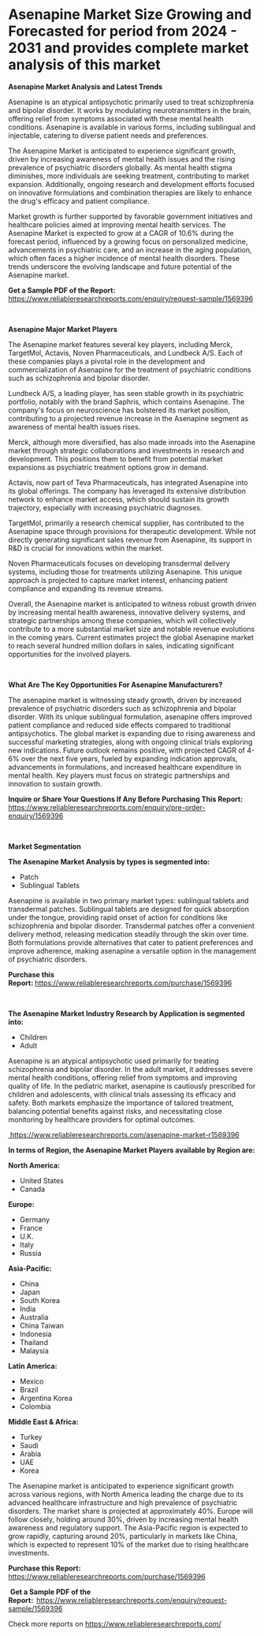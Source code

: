 <p><h1>Asenapine Market Size Growing and Forecasted for period from 2024 - 2031 and provides complete market analysis of this market</h1></p><p><strong>Asenapine Market Analysis and Latest Trends</strong></p>
<p><p>Asenapine is an atypical antipsychotic primarily used to treat schizophrenia and bipolar disorder. It works by modulating neurotransmitters in the brain, offering relief from symptoms associated with these mental health conditions. Asenapine is available in various forms, including sublingual and injectable, catering to diverse patient needs and preferences.</p><p>The Asenapine Market is anticipated to experience significant growth, driven by increasing awareness of mental health issues and the rising prevalence of psychiatric disorders globally. As mental health stigma diminishes, more individuals are seeking treatment, contributing to market expansion. Additionally, ongoing research and development efforts focused on innovative formulations and combination therapies are likely to enhance the drug's efficacy and patient compliance.</p><p>Market growth is further supported by favorable government initiatives and healthcare policies aimed at improving mental health services. The Asenapine Market is expected to grow at a CAGR of 10.6% during the forecast period, influenced by a growing focus on personalized medicine, advancements in psychiatric care, and an increase in the aging population, which often faces a higher incidence of mental health disorders. These trends underscore the evolving landscape and future potential of the Asenapine market.</p></p>
<p><strong>Get a Sample PDF of the Report:&nbsp;</strong> <a href="https://www.reliableresearchreports.com/enquiry/request-sample/1569396?utm_campaign=2002&utm_medium=2&utm_source=Github&utm_content=ia&utm_term=29122024&utm_id=asenapine">https://www.reliableresearchreports.com/enquiry/request-sample/1569396</a></p>
<p>&nbsp;</p>
<p><strong>Asenapine Major Market Players</strong></p>
<p><p>The Asenapine market features several key players, including Merck, TargetMol, Actavis, Noven Pharmaceuticals, and Lundbeck A/S. Each of these companies plays a pivotal role in the development and commercialization of Asenapine for the treatment of psychiatric conditions such as schizophrenia and bipolar disorder.</p><p>Lundbeck A/S, a leading player, has seen stable growth in its psychiatric portfolio, notably with the brand Saphris, which contains Asenapine. The company's focus on neuroscience has bolstered its market position, contributing to a projected revenue increase in the Asenapine segment as awareness of mental health issues rises.</p><p>Merck, although more diversified, has also made inroads into the Asenapine market through strategic collaborations and investments in research and development. This positions them to benefit from potential market expansions as psychiatric treatment options grow in demand.</p><p>Actavis, now part of Teva Pharmaceuticals, has integrated Asenapine into its global offerings. The company has leveraged its extensive distribution network to enhance market access, which should sustain its growth trajectory, especially with increasing psychiatric diagnoses.</p><p>TargetMol, primarily a research chemical supplier, has contributed to the Asenapine space through provisions for therapeutic development. While not directly generating significant sales revenue from Asenapine, its support in R&D is crucial for innovations within the market.</p><p>Noven Pharmaceuticals focuses on developing transdermal delivery systems, including those for treatments utilizing Asenapine. This unique approach is projected to capture market interest, enhancing patient compliance and expanding its revenue streams.</p><p>Overall, the Asenapine market is anticipated to witness robust growth driven by increasing mental health awareness, innovative delivery systems, and strategic partnerships among these companies, which will collectively contribute to a more substantial market size and notable revenue evolutions in the coming years. Current estimates project the global Asenapine market to reach several hundred million dollars in sales, indicating significant opportunities for the involved players.</p></p>
<p>&nbsp;</p>
<p><strong>What Are The Key Opportunities For Asenapine Manufacturers?</strong></p>
<p><p>The asenapine market is witnessing steady growth, driven by increased prevalence of psychiatric disorders such as schizophrenia and bipolar disorder. With its unique sublingual formulation, asenapine offers improved patient compliance and reduced side effects compared to traditional antipsychotics. The global market is expanding due to rising awareness and successful marketing strategies, along with ongoing clinical trials exploring new indications. Future outlook remains positive, with projected CAGR of 4-6% over the next five years, fueled by expanding indication approvals, advancements in formulations, and increased healthcare expenditure in mental health. Key players must focus on strategic partnerships and innovation to sustain growth.</p></p>
<p><strong>Inquire or Share Your Questions If Any Before Purchasing This Report:</strong> <a href="https://www.reliableresearchreports.com/enquiry/pre-order-enquiry/1569396?utm_campaign=2002&utm_medium=2&utm_source=Github&utm_content=ia&utm_term=29122024&utm_id=asenapine">https://www.reliableresearchreports.com/enquiry/pre-order-enquiry/1569396</a></p>
<p>&nbsp;</p>
<p><strong>Market Segmentation</strong></p>
<p><strong>The Asenapine Market Analysis by types is segmented into:</strong></p>
<p><ul><li>Patch</li><li>Sublingual Tablets</li></ul></p>
<p><p>Asenapine is available in two primary market types: sublingual tablets and transdermal patches. Sublingual tablets are designed for quick absorption under the tongue, providing rapid onset of action for conditions like schizophrenia and bipolar disorder. Transdermal patches offer a convenient delivery method, releasing medication steadily through the skin over time. Both formulations provide alternatives that cater to patient preferences and improve adherence, making asenapine a versatile option in the management of psychiatric disorders.</p></p>
<p><strong>Purchase this Report:&nbsp;</strong><a href="https://www.reliableresearchreports.com/purchase/1569396?utm_campaign=2002&utm_medium=2&utm_source=Github&utm_content=ia&utm_term=29122024&utm_id=asenapine">https://www.reliableresearchreports.com/purchase/1569396</a></p>
<p>&nbsp;</p>
<p><strong>The Asenapine Market Industry Research by Application is segmented into:</strong></p>
<p><ul><li>Children</li><li>Adult</li></ul></p>
<p><p>Asenapine is an atypical antipsychotic used primarily for treating schizophrenia and bipolar disorder. In the adult market, it addresses severe mental health conditions, offering relief from symptoms and improving quality of life. In the pediatric market, asenapine is cautiously prescribed for children and adolescents, with clinical trials assessing its efficacy and safety. Both markets emphasize the importance of tailored treatment, balancing potential benefits against risks, and necessitating close monitoring by healthcare providers for optimal outcomes.</p></p>
<p><a href="https://www.reliableresearchreports.com/asenapine-market-r1569396?utm_campaign=2002&utm_medium=2&utm_source=Github&utm_content=ia&utm_term=29122024&utm_id=asenapine">&nbsp;https://www.reliableresearchreports.com/asenapine-market-r1569396</a></p>
<p><strong>In terms of Region, the Asenapine Market Players available by Region are:</strong></p>
<p>
    <p> <strong> North America: </strong>
        <ul>
            <li>United States</li>
            <li>Canada</li>
        </ul>
        </p> 
    <p> <strong> Europe: </strong>
        <ul>
            <li>Germany</li>
            <li>France</li>
            <li>U.K.</li>
            <li>Italy</li>
            <li>Russia</li>
        </ul>
        </p> 
    <p> <strong> Asia-Pacific: </strong>
        <ul>
            <li>China</li>
            <li>Japan</li>
            <li>South Korea</li>
            <li>India</li>
            <li>Australia</li>
            <li>China Taiwan</li>
            <li>Indonesia</li>
            <li>Thailand</li>
            <li>Malaysia</li>
        </ul>
        </p> 
    <p> <strong> Latin America: </strong>
        <ul>
            <li>Mexico</li>
            <li>Brazil</li>
            <li>Argentina Korea</li>
            <li>Colombia</li>
        </ul>
        </p> 
    <p> <strong> Middle East & Africa: </strong>
        <ul>
            <li>Turkey</li>
            <li>Saudi</li>
            <li>Arabia</li>
            <li>UAE</li>
            <li>Korea</li>
        </ul>
    </p>
    </p>
<p><p>The Asenapine market is anticipated to experience significant growth across various regions, with North America leading the charge due to its advanced healthcare infrastructure and high prevalence of psychiatric disorders. The market share is projected at approximately 40%. Europe will follow closely, holding around 30%, driven by increasing mental health awareness and regulatory support. The Asia-Pacific region is expected to grow rapidly, capturing around 20%, particularly in markets like China, which is expected to represent 10% of the market due to rising healthcare investments.</p></p>
<p><strong>Purchase this Report: </strong><a href="https://www.reliableresearchreports.com/purchase/1569396?utm_campaign=2002&utm_medium=2&utm_source=Github&utm_content=ia&utm_term=29122024&utm_id=asenapine">https://www.reliableresearchreports.com/purchase/1569396</a></p>
<p>&nbsp;<strong>Get a Sample PDF of the Report:&nbsp;&nbsp;</strong><a href="https://www.reliableresearchreports.com/enquiry/request-sample/1569396?utm_campaign=2002&utm_medium=2&utm_source=Github&utm_content=ia&utm_term=29122024&utm_id=asenapine">https://www.reliableresearchreports.com/enquiry/request-sample/1569396</a></p>
<p><strong></strong></p>
<p>Check more reports on <a href="https://www.reliableresearchreports.com/?utm_campaign=2002&utm_medium=2&utm_source=Github&utm_content=ia&utm_term=29122024&utm_id=asenapine">https://www.reliableresearchreports.com/</a></p>
